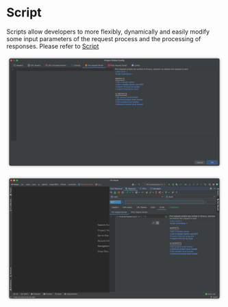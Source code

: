 # Script

Scripts allow developers to more flexibly, dynamically and easily modify some input parameters of the request process and the processing of responses.
Please refer to [Script](../script.md)

![scriptProject](/img/2022.2.3/scriptProject_en.png)

![scriptModule](/img/2022.2.3/scriptModule_en.png)

